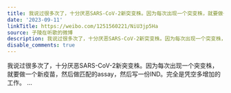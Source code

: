 ```yaml
---
title: 我说过很多次了，十分厌恶SARS-CoV-2新突变株。因为每次出现一个突变株，就要做一个新疫苗，然后做匹配的assay，然后写一份IND。完全是凭空多增加的工作。
date: '2023-09-11'
linkTitle: https://weibo.com/1251560221/NiU3jp5Ha
source: 子陵在听歌的微博
description: 我说过很多次了，十分厌恶SARS-CoV-2新突变株。因为每次出现一个突变株，就要做一个新疫苗，然后做匹配的assay，然后写一份IND。完全是凭空多增加的工作。  ...
disable_comments: true
---
```

我说过很多次了，十分厌恶SARS-CoV-2新突变株。因为每次出现一个突变株，就要做一个新疫苗，然后做匹配的assay，然后写一份IND。完全是凭空多增加的工作。  ...
